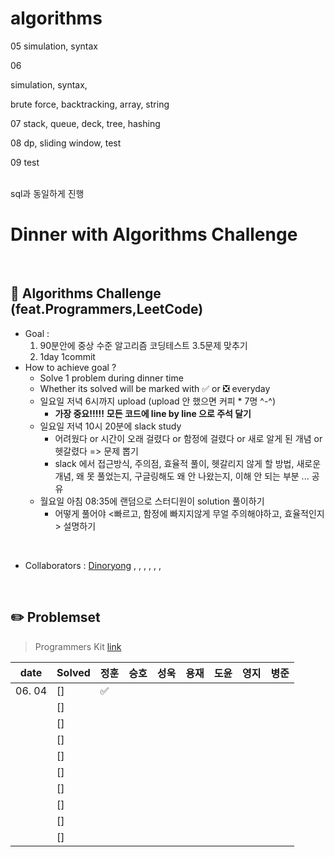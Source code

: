 # algorithms

05
simulation, syntax

06

simulation, syntax, 

brute force, backtracking, array, string

07
stack, queue, deck, tree, hashing

08
dp, sliding window, test

09
test

<br>
sql과 동일하게 진행

# Dinner with Algorithms Challenge

<br>

## :notebook_with_decorative_cover: Algorithms Challenge (feat.Programmers,LeetCode)

- Goal :
  1. 90분안에 중상 수준 알고리즘 코딩테스트 3.5문제 맞추기
  2. 1day 1commit
- How to achieve goal ?
  - Solve 1 problem during dinner time
  - Whether its solved will be marked with :white_check_mark: or :negative_squared_cross_mark: everyday
  - 일요일 저녁 6시까지 upload (upload 안 했으면 커피 * 7명 ^-^)
    - **가장 중요!!!!!**   **모든 코드에 line by line 으로 주석 달기**
  - 일요일 저녁 10시 20분에 slack study
    - 어려웠다 or 시간이 오래 걸렸다 or 함정에 걸렸다 or 새로 알게 된 개념 or 헷갈렸다 => 문제 뽑기
    - slack 에서 접근방식, 주의점, 효율적 풀이, 헷갈리지 않게 할 방법, 새로운 개념, 왜 못 풀었는지, 구글링해도 왜 안 나왔는지, 이해 안 되는 부분 ... 공유
  - 월요일 아침 08:35에 랜덤으로 스터디원이 solution 풀이하기
    - 어떻게 풀어야 <빠르고, 함정에 빠지지않게 무얼 주의해야하고, 효율적인지> 설명하기

<br>

- Collaborators : [Dinoryong]() , []() , [](), [](), [](), [](), []()

<br>

## :pencil2: Problemset

> Programmers Kit [link](https://school.programmers.co.kr/learn/challenges?order=recent&statuses=solved&page=1&languages=oracle)

| date   | Solved | 정훈 | 승호 | 성욱 | 용재 | 도윤 | 영지 | 병준 |
| ------ | ------ | ---- | ---- | ---- | ---- | ---- | ---- | ---- |
| 06. 04 | []     | ✅    |      |      |      |      |      |      |
|        | []     |      |      |      |      |      |      |      |
|        | []     |      |      |      |      |      |      |      |
|        | []     |      |      |      |      |      |      |      |
|        | []     |      |      |      |      |      |      |      |
|        | []     |      |      |      |      |      |      |      |
|        | []     |      |      |      |      |      |      |      |
|        | []     |      |      |      |      |      |      |      |
|        | []     |      |      |      |      |      |      |      |
|        | []     |      |      |      |      |      |      |      |

